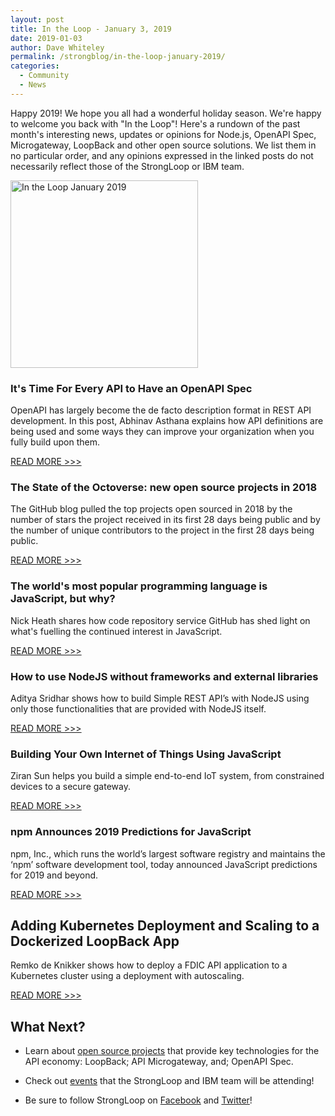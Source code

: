 ```yaml
---
layout: post
title: In the Loop - January 3, 2019
date: 2019-01-03
author: Dave Whiteley
permalink: /strongblog/in-the-loop-january-2019/
categories:
  - Community
  - News
---
```


Happy 2019! We hope you all had a wonderful holiday season. We're happy to welcome you back with "In the Loop"! Here's a rundown of the past month's interesting news, updates or opinions for Node.js, OpenAPI Spec, Microgateway, LoopBack and other open source solutions. We list them in no particular order, and any opinions expressed in the linked posts do not necessarily reflect those of the StrongLoop or IBM team.
<!--more-->
<img src="https://strongloop.com/blog-assets/2019/01/in-the-loop-january-2019.png" alt="In the Loop January 2019" style="width: 300px"/>

### It's Time For Every API to Have an OpenAPI Spec

OpenAPI has largely become the de facto description format in REST API development. In this post, Abhinav Asthana explains how API definitions are being used and some ways they can improve your organization when you fully build upon them.

[READ MORE >>>](https://www.programmableweb.com/news/its-time-every-api-to-have-openapi-spec/sponsored-content/2018/12/19)

### The State of the Octoverse: new open source projects in 2018 

The GitHub blog pulled the top projects open sourced in 2018 by the number of stars the project received in its first 28 days being public and by the number of unique contributors to the project in the first 28 days being public.

[READ MORE >>>](https://blog.github.com/2018-12-13-new-open-source-projects/)

### The world's most popular programming language is JavaScript, but why?

Nick Heath shares how code repository service GitHub has shed light on what's fuelling the continued interest in JavaScript.

[READ MORE >>>](https://www.techrepublic.com/article/the-worlds-most-popular-programming-language-is-javascript-but-why/)

### How to use NodeJS without frameworks and external libraries

Aditya Sridhar shows how to build Simple REST API’s with NodeJS using only those functionalities that are provided with NodeJS itself.

[READ MORE >>>](https://hackernoon.com/how-to-use-nodejs-without-frameworks-and-external-libraries-97eb6acac9e3)

### Building Your Own Internet of Things Using JavaScript

Ziran Sun helps you build a simple end-to-end IoT system, from constrained devices to a secure gateway.

[READ MORE >>>](https://js.foundation/js-devs-zone/2018/11/26/building-your-own-internet-of-things-using-javascript)

### npm Announces 2019 Predictions for JavaScript

npm, Inc., which runs the world’s largest software registry and maintains the ‘npm’ software development tool, today announced JavaScript predictions for 2019 and beyond.

[READ MORE >>>](https://www.apnews.com/e1d723ccf7944b25b9a4b899ce3c29a8)

## Adding Kubernetes Deployment and Scaling to a Dockerized LoopBack App

Remko de Knikker shows how to deploy a FDIC API application to a Kubernetes cluster using a deployment with autoscaling.

[READ MORE >>>](https://medium.com/nycdev/adding-kubernetes-deployment-and-scaling-to-a-dockerized-loopback-app-a48a305bd59b)

## What Next?

* Learn about [open source projects](https://strongloop.com/projects/) that provide key technologies for the API economy: LoopBack; API Microgateway, and; OpenAPI Spec. 

* Check out [events](https://strongloop.com/events/) that the StrongLoop and IBM team will be attending!

* Be sure to follow StrongLoop on [Facebook](https://www.facebook.com/strongloop/) and [Twitter](https://twitter.com/StrongLoop)!
